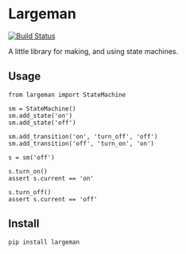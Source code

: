 # Largeman

[![Build
Status](https://travis-ci.org/sneeu/largeman.png?branch=develop)](https://travis-ci.org/sneeu/largeman)

A little library for making, and using state machines.


## Usage

    from largeman import StateMachine

    sm = StateMachine()
    sm.add_state('on')
    sm.add_state('off')

    sm.add_transition('on', 'turn_off', 'off')
    sm.add_transition('off', 'turn_on', 'on')

    s = sm('off')

    s.turn_on()
    assert s.current == 'on'

    s.turn_off()
    assert s.current == 'off'


## Install

    pip install largeman
